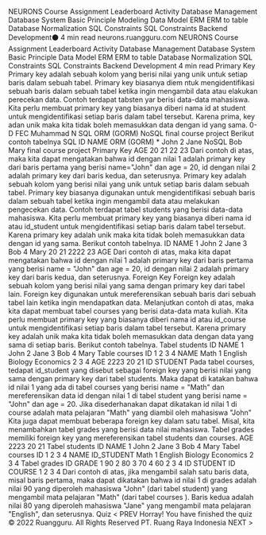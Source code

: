 
NEURONS Course Assignment Leaderboard Activity
Database Management
Database System
Basic Principle
Modeling
Data Model
ERM
ERM to table
Database Normalization
SQL Constraints
SQL Constraints
Backend Development⚫ 4 min read
neurons.ruangguru.com
NEURONS Course Assignment Leaderboard Activity
Database Management
Database System
Basic Principle
Data Model
ERM
ERM to table
Database Normalization
SQL Constraints
SQL Constraints
Backend Development 4 min read
Primary Key
Primary key adalah sebuah kolom yang berisi nilai yang unik untuk setiap baris dalam sebuah tabel. Primary key biasanya diem ntuk mengidentifikasi sebuah baris dalam sebuah tabel ketika ingin mengambil data atau elakukan perecekan data.
Contoh terdapat tabsten yar berisi data-data mahasiswa. Kita perlu membuat primary key yang biasanya diberi nama id at student untuk mengidentifikasi setiap baris dalam tabel tersebut. Karena prima, key adan unik maka kita tidak boleh memasukkan data dengan id yang sama.
0-
D
FEC
Muhammad N
SQL
ORM (GORM)
NoSQL
final course project
Berikut contoh tabelnya
SQL
ID
NAME
ORM (GORM)
*
John
2
Jane
NoSQL
Bob
Mary
final course project
Primary Key
AGE
20
21
22
23
Dari contoh di atas, maka kita dapat mengatakan bahwa id dengan nilai 1 adalah primary key dari baris pertama yang berisi name="John" dan age = 20, id dengan nilai 2 adalah primary key dari baris kedua, dan seterusnya.
Primary key adalah sebuah kolom yang berisi nilai yang unik untuk setiap baris dalam sebuah tabel. Primary key biasanya digunakan untuk mengidentifikasi sebuah baris dalam sebuah tabel ketika ingin mengambil data atau melakukan pengecekan data.
Contoh terdapat tabel students yang berisi data-data mahasiswa. Kita perlu membuat primary key yang biasanya diberi nama id atau id_student untuk mengidentifikasi setiap baris dalam tabel tersebut. Karena primary key adalah unik maka kita tidak boleh memasukkan data dengan id yang
sama.
Berikut contoh tabelnya.
ID
NAME
1
John
2
Jane
3
Bob
4
Mary
20
21
2222
23
AGE
Dari contoh di atas, maka kita dapat mengatakan bahwa id dengan nilai 1 adalah primary key dari baris pertama yang berisi name = "John" dan age = 20, id dengan nilai 2 adalah primary key dari baris kedua, dan seterusnya.
Foreign Key
Foreign key adalah sebuah kolom yang berisi nilai yang sama dengan primary key dari tabel lain. Foreign key digunakan untuk mereferensikan sebuah baris dari sebuah tabel lain ketika ingin mendapatkan data. Melanjutkan contoh di atas, maka kita dapat membuat tabel courses yang berisi data-data mata kuliah. Kita perlu membuat primary key yang biasanya diberi nama id atau id_course untuk mengidentifikasi setiap baris dalam tabel tersebut. Karena primary key adalah unik maka kita tidak boleh memasukkan data dengan data yang sama di setiap baris.
Berikut contoh tabelnya.
Tabel students
ID
NAME
1
John
2
Jane
3
Bob
4
Mary
Table courses
ID
1
2
3
4
NAME
Math
1
English Biology Economics
2
3
4
AGE
2223
20
21
ID STUDENT
Pada tabel courses, tedapat id_student yang disebut sebagai foreign key yang berisi nilai yang sama dengan primary key dari tabel students. Maka dapat di katakan bahwa id nilai 1 yang ada di tabel courses yang berisi name = "Math" dan mereferensikan data id dengan nilai 1 di tabel student yang berisi name = "John" dan age = 20. Jika disederhanakan dapat dikatakan id nilai 1 di course adalah mata pelajaran "Math" yang diambil oleh mahasiswa "John"
Kita juga dapat membuat beberapa foreign key dalam satu tabel. Misal, kita menambahkan tabel grades yang berisi data nilai mahasiswa. Tabel grades memiliki foreign key yang mereferensikan tabel students dan courses.
AGE
2223
20
21
Tabel students
ID
NAME
1
John
2
Jane
3
Bob
4
Mary
Tabel courses
ID
1
2
3
4
NAME
ID_STUDENT
Math
1
English Biology Economics
2
3
4
Tabel grades
ID
GRADE
1
90
2
80
3
70
4
60
2
3 4
ID STUDENT
ID COURSE
1
2
3
4
Dari contoh di atas, jika mengambil salah satu baris data, misal baris pertama, maka dapat dikatakan bahwa id nilai 1 di grades adalah nilai 90 yang diperoleh mahasiswa "John" (dari tabel student) yang mengambil mata pelajaran "Math" (dari tabel courses ). Baris kedua adalah nilai 80 yang diperoleh mahasiswa "Jane" yang mengambil mata pelajaran "English", dan seterusnya.
Quiz
< PREV
Horray! You have finished the quiz
© 2022 Ruangguru. All Rights Reserved PT. Ruang Raya Indonesia
NEXT >
